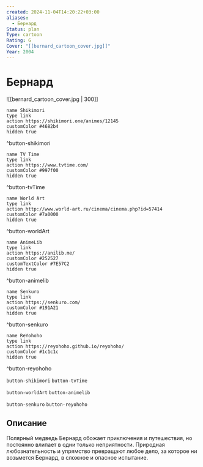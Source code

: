 ```yaml
---
created: 2024-11-04T14:20:22+03:00
aliases:
  - Бернард
Status: plan
Type: cartoon
Rating: G
Cover: "[[bernard_cartoon_cover.jpg]]"
Year: 2004
---
```


# Бернард

![[bernard_cartoon_cover.jpg | 300]]

```button
name Shikimori
type link
action https://shikimori.one/animes/12145
customColor #4682b4
hidden true
```
^button-shikimori

```button
name TV Time
type link
action https://www.tvtime.com/
customColor #997f00
hidden true
```
^button-tvTime

```button
name World Art
type link
action http://www.world-art.ru/cinema/cinema.php?id=57414
customColor #7a0000
hidden true
```
^button-worldArt

```button
name AnimeLib
type link
action https://anilib.me/
customColor #252527
customTextColor #7E57C2
hidden true
```
^button-animelib

```button
name Senkuro
type link
action https://senkuro.com/
customColor #191A21
hidden true
```
^button-senkuro

```button
name ReYohoho
type link
action https://reyohoho.github.io/reyohoho/
customColor #1c1c1c
hidden true
```
^button-reyohoho

`button-shikimori` `button-tvTime`

`button-worldArt` `button-animelib`

`button-senkuro` `button-reyohoho`

## Описание

Полярный медведь Бернард обожает приключения и путешествия, но постоянно влипает в одни только неприятности. Природная любознательность и упрямство превращают любое дело, за которое ни возьмется Бернард, в сложное и опасное испытание.
